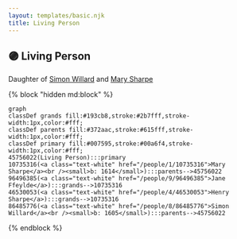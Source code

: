 ```yaml
---
layout: templates/basic.njk
title: Living Person
---
```

## 🟣 Living Person

Daughter of [Simon Willard](/people/8/86485776) and [Mary Sharpe](/people/1/10735316)

{% block "hidden md:block" %}
```mermaid
graph
classDef grands fill:#193cb8,stroke:#2b7fff,stroke-width:1px,color:#fff;
classDef parents fill:#372aac,stroke:#615fff,stroke-width:1px,color:#fff;
classDef primary fill:#007595,stroke:#00a6f4,stroke-width:1px,color:#fff;
45756022(Living Person):::primary
10735316(<a class="text-white" href="/people/1/10735316">Mary Sharpe</a><br /><small>b: 1614</small>):::parents-->45756022
96496385(<a class="text-white" href="/people/9/96496385">Jane Ffeylde</a>):::grands-->10735316
46530053(<a class="text-white" href="/people/4/46530053">Henry Sharpe</a>):::grands-->10735316
86485776(<a class="text-white" href="/people/8/86485776">Simon Willard</a><br /><small>b: 1605</small>):::parents-->45756022
```
{% endblock %}
